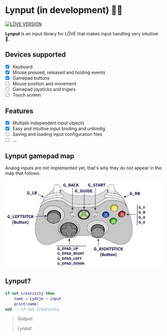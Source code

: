 # Lynput (in development) :construction::construction:
[![LÖVE VERSION](https://img.shields.io/badge/L%C3%96VE-11.1-%23E64A99.svg)](https://love2d.org/wiki/11.1)

**Lynput** is an input library for LÖVE that  makes input handling very intuitive 💙.

## Devices supported
- [X] Keyboard
- [x] Mouse pressed, released and holding events
- [X] Gamepad buttons
- [ ] Mouse position and movement
- [ ] Gamepad joysticks and trigers
- [ ] Touch screen

## Features
- [x] Multiple independent input objects
- [x] Easy and intuitive input binding and unbindig
- [ ] Saving and loading input configuration files
- [ ] ...

## Lynput gamepad map
Analog inputs are not implemented yet, that's why they do not appear in the map that follows.

![xbox_360_controller_map](res/xbox_360_controller.png)

## Lynput?
```lua
if not creativity then
    name = Lydzje + input
    print(name)
end -- if not creativity
```
> Output:
>
> Lynput
